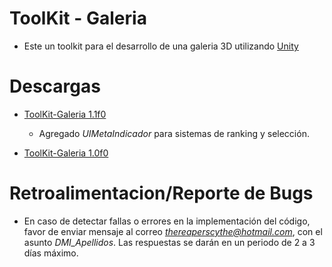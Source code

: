 ﻿# ToolKit - Galeria

- Este un toolkit para el desarrollo de una galeria 3D utilizando [Unity](https://unity.com/es)

# Descargas
- [ToolKit-Galeria 1.1f0](https://raw.githubusercontent.com/TheReaperScythe/Kit_Galeria/master/Versiones/ToolKit_Galeria_1_1f0.unitypackage)

    * Agregado *UIMetaIndicador* para sistemas de ranking y selección.
    
- [ToolKit-Galeria 1.0f0](https://raw.githubusercontent.com/TheReaperScythe/Kit_Galeria/master/Versiones/ToolKit_Galeria_1_0f0.unitypackage)

# Retroalimentacion/Reporte de Bugs

- En caso de detectar fallas o errores en la implementación del código, favor de enviar mensaje al correo *thereaperscythe@hotmail.com*, con el asunto *DMI_Apellidos*. Las respuestas se darán en un periodo de 2 a 3 días máximo.
